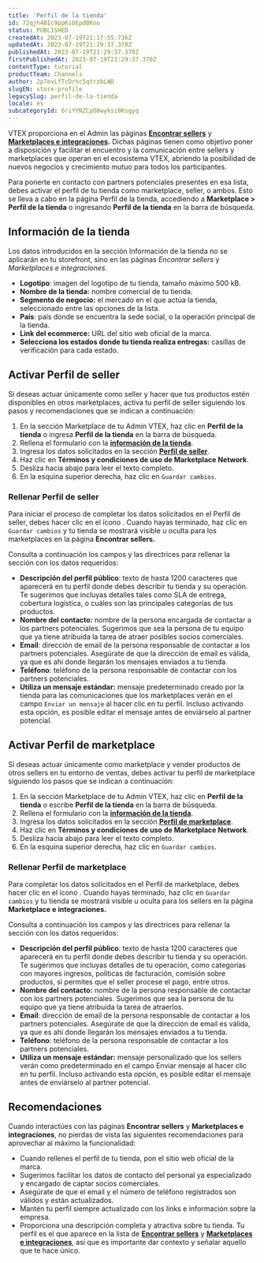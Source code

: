 ```yaml
---
title: 'Perfil de la tienda'
id: 72qjh4BIc9ppKsbEpdBKoo
status: PUBLISHED
createdAt: 2023-07-19T21:17:55.736Z
updatedAt: 2023-07-19T21:29:37.370Z
publishedAt: 2023-07-19T21:29:37.370Z
firstPublishedAt: 2023-07-19T21:29:37.370Z
contentType: tutorial
productTeam: Channels
author: 2p7evLfTcDrhc5qtrzbLWD
slugEN: store-profile
legacySlug: perfil-de-la-tienda
locale: es
subcategoryId: 6riYYNZCpO8wyksi8Ksgyq
---
```


VTEX proporciona en el Admin las páginas **[Encontrar sellers](/tutorial/encontrar-sellers--6kkZaxIgfDyvN5trgIuwBl)** y **[Marketplaces e integraciones](/es/tutorial/marketplaces-and-integrations--5AcBO1t29nhq7rBHas9b6V).** Dichas páginas tienen como objetivo poner a disposición y facilitar el encuentro y la comunicación entre sellers y marketplaces que operan en el ecosistema VTEX, abriendo la posibilidad de nuevos negocios y crecimiento mutuo para todos los participantes.  

Para ponerte en contacto con partners potenciales presentes en esa lista, debes activar el perfil de tu tienda como marketplace, seller, o ambos. Esto se lleva a cabo en la página Perfil de la tienda, accediendo a **Marketplace > Perfil de la tienda** o ingresando **Perfil de la tienda** en la barra de búsqueda.  

## <a name="informacion-de-la-tienda"></a>Información de la tienda  

Los datos introducidos en la sección Información de la tienda no se aplicarán en tu storefront, sino en las páginas *Encontrar sellers* y *Marketplaces e integraciones.*  

- **Logotipo**: imagen del logotipo de tu tienda, tamaño máximo 500 kB.  
- **Nombre de la tienda:** nombre comercial de tu tienda.  
- **Segmento de negocio:** el mercado en el que actúa la tienda, seleccionado
entre las opciones de la lista.  
- **País**: país donde se encuentra la sede social, o la operación principal de la tienda.  
- **Link del ecommerce:** URL del sitio web oficial de la marca.  
- **Selecciona los estados donde tu tienda realiza entregas:** casillas de verificación para cada estado.  

## Activar Perfil de seller  

Si deseas actuar únicamente como seller y hacer que tus productos estén disponibles en otros marketplaces, activa tu perfil de seller siguiendo los pasos y recomendaciones que se indican a continuación:  

1. En la sección Marketplace de tu Admin VTEX, haz clic en **Perfil de la tienda** o ingresa **Perfil de la tienda** en la barra de búsqueda.  
2. Rellena el formulario con la **[información de la tienda](#informacion-de-la-tienda)**.  
3. Ingresa los datos solicitados en la sección **[Perfil de seller](#rellenar-perfil-de-seller)**.  
4. Haz clic en **Términos y condiciones de uso de Marketplace Network**.  
5. Desliza hacia abajo para leer el texto completo.  
6. En la esquina superior derecha, haz clic en `Guardar cambios`.  

### <a name="rellenar-perfil-de-seller"></a>Rellenar Perfil de seller  

Para iniciar el proceso de completar los datos solicitados en el Perfil de seller, debes hacer clic en el ícono <i class="fas fa-toggle-on"></i>. Cuando hayas terminado, haz clic en `Guardar cambios` y tu tienda se mostrará visible u oculta para los marketplaces en la página **Encontrar sellers.**  

Consulta a continuación los campos y las directrices para rellenar la sección con los datos requeridos:  

- **Descripción del perfil público**: texto de hasta 1200 caracteres que aparecerá en tu perfil donde debes describir tu tienda y su operación. Te sugerimos que incluyas detalles tales como SLA de entrega, cobertura logística, o cuáles son las principales categorías de tus productos.  
- **Nombre del contacto:** nombre de la persona encargada de contactar a los partners potenciales. Sugerimos que sea la persona de tu equipo que ya tiene atribuida la tarea de atraer posibles socios comerciales.  
- **Email**: dirección de email de la persona responsable de contactar a los partners potenciales. Asegúrate de que la dirección de email es válida, ya que es ahí donde llegarán los mensajes enviados a tu tienda.  
- **Teléfono**: teléfono de la persona responsable de contactar con los partners potenciales.  
- **Utiliza un mensaje estándar:** mensaje predeterminado creado por la tienda para las comunicaciones que los marketplaces verán en el campo `Enviar un mensaje` al hacer clic en tu perfil. Incluso activando esta opción, es posible editar el mensaje antes de enviárselo al partner potencial.  

## Activar Perfil de marketplace  

Si deseas actuar únicamente como marketplace y vender productos de otros sellers en tu entorno de ventas, debes activar tu perfil de marketplace siguiendo los pasos que se indican a continuación:  

1. En la sección Marketplace de tu Admin VTEX, haz clic en **Perfil de la tienda** o escribe **Perfil de la tienda** en la barra de búsqueda.  
2. Rellena el formulario con la **[información de la tienda](#informacion-de-la-tienda)**.  
3. Ingresa los datos solicitados en la sección **[Perfil de marketplace](#rellenar-perfil-de-marketplace)**.  
4. Haz clic en **Términos y condiciones de uso de Marketplace Network**.  
5. Desliza hacia abajo para leer el texto completo.  
6. En la esquina superior derecha, haz clic en `Guardar cambios`.  

### <a name="rellenar-perfil-de-marketplace"></a>Rellenar Perfil de marketplace  

Para completar los datos solicitados en el Perfil de marketplace, debes hacer clic en el ícono <i class="fas fa-toggle-on"></i>. Cuando hayas terminado, haz clic en `Guardar cambios` y tu tienda se mostrará visible u oculta para los sellers en la página **Marketplace e integraciones.**  

Consulta a continuación los campos y las directrices para rellenar la sección con los datos requeridos:  

- **Descripción del perfil público**: texto de hasta 1200 caracteres que aparecerá en tu perfil donde debes describir tu tienda y su operación. Te sugerimos que incluyas detalles de tu operación, como categorías con mayores ingresos, políticas de facturación, comisión sobre productos, si permites que el seller procese el pago, entre otros.  
- **Nombre del contacto:** nombre de la persona responsable de contactar con los partners potenciales. Sugerimos que sea la persona de tu equipo que ya tiene atribuida la tarea de atraerlos.  
- **Email**: dirección de email de la persona responsable de contactar a los partners potenciales. Asegúrate de que la dirección de email es válida, ya que es ahí donde llegarán los mensajes enviados a tu tienda.  
- **Teléfono**: teléfono de la persona responsable de contactar a los partners potenciales.  
- **Utiliza un mensaje estándar:** mensaje personalizado que los sellers verán como predeterminado en el campo Enviar mensaje al hacer clic en tu perfil. Incluso activando esta opción, es posible editar el mensaje antes de enviárselo al partner potencial.  

## Recomendaciones  

Cuando interactúes con las páginas **Encontrar sellers** y **Marketplaces e integraciones**, no pierdas de vista las siguientes recomendaciones para aprovechar al máximo la funcionalidad:  

- Cuando rellenes el perfil de tu tienda, pon el sitio web oficial de la marca.  
- Sugerimos facilitar los datos de contacto del personal ya especializado y encargado de captar socios comerciales.  
- Asegúrate de que el email y el número de teléfono registrados son válidos y están actualizados.  
- Mantén tu perfil siempre actualizado con los links e información sobre la empresa.  
- Proporciona una descripción completa y atractiva sobre tu tienda. Tu perfil es el que aparece en la lista de **[Encontrar sellers](/tutorial/encontrar-sellers--6kkZaxIgfDyvN5trgIuwBl)** y **[Marketplaces e integraciones](/es/tutorial/marketplaces-and-integrations--5AcBO1t29nhq7rBHas9b6V)**, así que es importante dar contexto y señalar aquello que te hace único.
